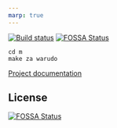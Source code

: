 ```yaml
---
marp: true
---
```


[![Build status](https://badge.buildkite.com/879feda30e2616b22929338672877e85dfe82f60eb47df2e6a.svg)](https://buildkite.com/defn/dev)
[![FOSSA Status](https://app.fossa.com/api/projects/git%2Bgithub.com%2Fdefn%2Fdev.svg?type=shield)](https://app.fossa.com/projects/git%2Bgithub.com%2Fdefn%2Fdev?ref=badge_shield)

```
cd m
make za warudo
```

[Project documentation](https://defn.dev)


## License
[![FOSSA Status](https://app.fossa.com/api/projects/git%2Bgithub.com%2Fdefn%2Fdev.svg?type=large)](https://app.fossa.com/projects/git%2Bgithub.com%2Fdefn%2Fdev?ref=badge_large)